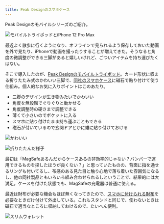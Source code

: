 ```yaml
---
title: Peak Designのスマホケース
---
```

Peak Designのモバイルシリーズのご紹介。

![](https://lh3.googleusercontent.com/docs/AG8NV2a_iYFLUB3rykQzRfqNpT1f-2VSha2XDIsNHAupTTvRlONXG4MjQqtmmQDCgRR5g96nmd__ezehAox6rB0QSmwQKZSc7BvxWNeTlZunjTqQrX9YPLL5o3a97svWIRqtuerYAErszyvLMW2RXvF3vBxgN51NQiAIOt_2ef1wLxyjHWlVAfJnZ6wbnM4JumwES-V7U8dTn-AZ7wuO_rISX20cHMuNIrLkKLXE7sfyGDXauGNSpDO4frr2N3Ldy2Cuy185mzwhMawFMJvtHmVI6qWbmUaR9PbNj9nzM6QU2HhqEITeLpUJXJIPfohgPO5kddlW9VFa1tG6BrnmxbIDhbR8KuygmzDkZtV3QZXAK0K5spgYdTueIxRt46OSESvnRBsDEyxfs0OOHsqcN4cEAVgaIAqeCLCQoU-vfqQn37Ze208VEg5aktOjBq98Z-A5BSRNSM-gdYXlLf9DPxd7KG5KV0OTbZpim6m7zNA6OYjkTN_o7fYE70n_MBsgdyvM-U15DrkfjQBersjDVkEjw6xyVND9OuFaCitUaT0E52B13VJWZire8HJABiqWt-W1e2G7MR69ZRAKBCBCNZ9Ep1fXcgRPMWQQviCsEHAff4Xn6UWfDZDJhW129C5YZtPT0bkz8meK4CFVEFyMIFayK6Y31-_bOxoG9TG1JJZhdRDEmHBY-ifoDbwtTshep5fIEtn5QbA_Zs8XS8iRf6svOKl2Yot8tpGVZngNfzbeu_lzD0Iqxj-zuD-Hykd1SYJd4Zxj1OxkVzXbXddgxk0zCaH6kEGgcHTjEGcsYnXRcB0hIJ8ZMMm4UjFO8aLqBaqZ4dYqwFYzVwdqRicgiJ0YVoy3YG6iu4DZqm7TWLjZ_aKCsFUQO8JPCjYikWHY3kgAF6Qsm7MecdKPz4S5OR71esFV86A1PJs1I2Jrwo2ZO8FQSfP5CUwg7I7YT_pm2XH5Sa8qaCn4VV68pA41uOlRgi1QvU6OxwFg299bdAzQyuQXXRWDs0dP8VJ4qXD8qnfHtVn6QkhnPlPiQAHwWozhBDh-gpG31YuOKax5LLp9SpoVSB_xvvIwcc1KiUKT_L6f4hdQMRwWL2oszG3CihwZZt1tzfrS-U_vuHNgI934FY2LhJcbRoqjyjIl4Bz1wPNX13Au9_7-T9nDxLFoMD9i20Ig-w8b1Lrv7Z71KONTZTVatSlMYVtN46Zt6xK8ceM9KWngxbfwXwaYf2k6tfwoJa6kENNZla9SSbCZDo0CH5UEGSSO "モバイルトライポッドとiPhone 12 Pro Max")

最近よく散歩に行くようになり、オフラインで見られるよう保存しておいた動画を外で見たり、iPhoneで動画を撮ったりすることが増えてきた。そうなると角度の微調整ができる三脚があると嬉しいけれど、ごついアイテムを持ち運びたくはない。

そこで導入したのが、[Peak Designのモバイルトライポッド](https://www.amazon.co.jp/dp/B09FRZPLL3)。カード形状に収まる折りたたみ式のかわいい三脚で、[同社のスマホケース](https://www.amazon.co.jp/dp/B09FP3HP7Z?)に磁石で貼り付けて使う仕組み。個人的なお気に入りポイントはこのあたり。

*   三脚のデザインが生き物みたいでかわいい
*   角度を無段階でぐりぐりと動かせる
*   角度調整時の硬さまで調整できる
*   薄くて小さいのでポケットに入る
*   スマホに貼り付けたまま持ち運ぶこともできる
*   磁石が付いているので玄関ドアとかに雑に貼り付けておける

![](https://lh3.googleusercontent.com/docs/AG8NV2bwPPKke-uOYeBa4tvu8PpusiWrrgbznFxtyu63CuSKPTxWXH3CLg5EX4VvVXm9A0SH7uX9PnAvndHLZygWjcWD0-yaPVs_Qoe17Q_9rH8AZCJx29P7VOQuq4Jhn13vGElT4jhKD4LfB_KMw_C40-axCUNVLiPLkcuHr9V8Q8PZ1Pf2z3MtkngV8RS0eAT6ZvJeYchl-rommM529k2HDDFy75AWWR3ljBEQYrzKbJ65nLJ-DiL-ldf3Cbcuom3cRrqK21wa-Uwk1MvCS2U1YUm4RSExi38zxpcEVl0Nd0noMA2slCMNkQO-VscmVnH5uEsXZ3f4oslEywwyAJvwsr-iR_GBNmUj18t72d0_IE71IbjsYJWRmuhMD_8oILEa9IyfnUaf5cp8nMX6m4eUPuJuC-gguUEkyOzzLTVviXevxNT20Y1ZuP31DcZHx-1F_iVRQJqeicFi6NdhRGH-2cMxA78GOUga-1182QawWi6Trcyjv1nNbIvlpTYrDzTPVPoeiye-BdJYXEC5Xbha8g0jO2XLiL1JCmR7h_wITKnyWq1g7U4fD2NhEJjB8JGTowEtjcv8i2fEoMXSH90mcnICWp3lrrEDCpX5CPjIJjKwhk0Y5OxcSmh6XdZlqAkARkj0FgQemX68Y0WUvxGFR-C6QFdFTQvAIlIiQL587mpI6tb3YGW2znqeSFMFgNa2UrddeBcct85Mtz_JbsOUbDfj-fXVjLpGE7A1-Xpce7eWSqaPP5y436B0Y3PnqbNHTdt4fJjGmFfIWgctf3_WxuNhH6XxHWEl1QqXu0zzcQFAupXVikrvjuA5GQ7EPdcjJIbNoWZ9e7pXHYuHJReTYhfNB10siFee-rb5DkLK70VSEawnRLMHFA16iSthzX_fI3nGQYpYKwejq4Fy87mgo-ETzXwb4dSHqYyyyxSAC6xTPIQYRstiowuLiWDJUgZ-0gWOGnI6N9LcynIlKDoFjMdpnB8Ljs7daiLiddaH4R9HFJ8-xMdvWYoDSAd7FU5cfZFGjHhZzYzDA7i3m3j3KEHwaeWTFIGhNd5ta67iPdFsBfq-m-HpMhQcd3kmVmg4BjveU4sjc8Z6p-xyKuT7nwtRdmBis35ChwXnvLolQIB9bsE0waxULwCVVT--eVCYicLM9xejjFXc_9Y9S2u-J_8AQyUjD85RQe-nTPKymwbRmSMmhengXicFcls1fOiMR6FkXRqpSOdT4fsr8HWeULXgpvUwOkRTXk_-bS_2AAPhcPER "かわいい")

![](https://lh3.googleusercontent.com/docs/AG8NV2YR8FkxRHEeSGqKOPPyRfIDREwurntblv00JfM70C7UFRXVYNioU2mQ7-9Hx3Fqw87lmqU3y6Kt_7uWoVX7ec0o9-04tmtZqQoFXgOR3z-sqI-Gdh5z2trTXtv5XPIrkduLBeHp-YgF2LeU_eFLlveSi70ztIzRZmBXn_DdmSHKXdq3f9xUhxNcP5I0Gcsn7msnecQrGRKEoxGsH_WbQcfwBnZvKc7Aaxx2-c3YzJWYYkCKg1Tfi7Q-QKWDNAqKtpJyv-MvroFqqCxeCOvl1vS0_NNC_LemFuTVfAPRTc2qARPd5Z_DfeuxmVKfpMC9NLnbPZPSFrciUILCrxEa-6mmz8ThPL3u0WH6SXRypTjYyA0TdIbCK-bc8TVH1LZXxYJmZ32GJGPun29NmPnZ-yB5_e2HKN8VNqpc7QvArwQ5SSbzrZGiFII4ZRRA-p6ApNAj7xFt0zLI1PrJvPYg7LsFX-OBetAN1xoBumg_QLOQ-zpFDAWYw7ONFqVhpOEYiWvg-YXq_740sfCd9xQHq2xUD9RsSzxy1h37N7PUsMgfY8f9_yxswMbg-9tut78MpsJKacU-thv84N4XOpp87lPUd1MjOOSKRKxXQL9zdSAWhTDpKczaaz-GDtr0_pO2ZMJrE0V2dttR4cbQmOD6ktVTF3JyHIeGPzrnfHmdq9hUuXxir1UuLOrR-JoA_OguERpdFLvaViyvHzjfDlKn-L0Nq44Mz3cSEUXge35OvlS2Ud0_06ugguVCDCPKcwSJclmycjgZ2fu6ccC6rVZ3LmvOOUg7D1sfIIOoo726GKrUZnZfKixw35b4NJbpbaGFsU0q0cXRTcnkLT9Gyopi5nA8vy-sfbM3CLyDRoS3g9fv-8aTHO3rCd4Hu55e1bhqj00igriZww-AsCOsEN2jIdS6wn7Qw8p1OhAHqyZRzTJJBrluMtccCVZYgtF7pyJCOFp14eE6rHa2tgXGyc1c9otJgqXxporzMScQG4V4eGUDrP2RRQQ-wcI_kcQTYZt_mjBcGQpkRx27zeN9-QsrjP-scXpPN-KiXSEaa036TeK-JijslM_g_GTcJBgIzbcjDL1tMefslLdOOSqH19jg4OlWk0ziXJ6l5hylrhZZrjGBIAxhO_bz98-10n8rNDSSIJnS02euEiFfpJqzKCDi4zQzCI1fio0TCzpKNsKRd9TkxLVb2RdNU5lpDr4OCYM-9v4x5QEwp6akrACSYULWmrfucIDq7y-RuskOYPUy3B7wVcVq "折りたたんだ様子")

最初は「MagSafeあるんだからケースあるの非効率的じゃない？バンパーで運用できるものを探したほうが良くない？」と思っていたものの、背面に指を通せるリングも付いてるし、布感のある見た目と触り心地で落ち着いた雰囲気になるし、他の同社製品ともいろいろ組み合わせられるしということで、結果的には大満足。ケースを付けた状態でも、MagSafeの充電器は普通に使える。

最近は財布が必要な機会もほぼ無くなってきたので、[スマホに付けられる財布](https://www.amazon.co.jp/dp/B09FSGW671)を必要なときだけ付けて外出している。これもスタンドと同じで、使わないときは磁石で適当なところに収納しておけるので、たいへん便利。

![](https://lh3.googleusercontent.com/docs/AG8NV2blPgZR0baqYyOXlOVdoaGTB9v-3ziprzb7I9iqyvmQmisVsGWkWudH6TCSOWhSWQiRn2aiZqqd1trXOGC5PtgHWf8odvDQoTXsAqDYen934-kKed8KvgGoOC_iFlw-EdSH0brfChkdWDdgne1gpw7Svo37z91H-r3gFRiRr25Sx5-BHkVYcq0Dy7XaKkhPVpqJKO5q36Maz2ejkw0JZGtEFuR7J_iqTwHyTYXyXdu_g9rFFQ6Rb99L8E76FqMKSHWxklJhV-wCBXRQKQdlZOK1CHiAn0bapY6ROhty9TdOAz4z_NdGDuVLOf2uqTcZqQTMZbAK2AG0qRZ2KgOrG0MkLJpQ4GfU8Xo3nS4EHJW6RRsyOYhvIywC-CO4W1TE_MgaK8BYGZ61NB0By2nHFdmMCwwkdHn3o_e5ncc8yyHnvth36DxNjOAfURdo2ralC65Lb4cNO2Ci3afs8Fi9ULdCnEya8wKDcti4208UZx3kna-RtDDV9uQLhI0CvfniIZt6Ekr1k0bSrPa3Ai34PM1ZoRS7nEeXFJmYW3tjIbbS5PgtX6pOiFNk1jQUKK4jw4ahMVVwBLjRMa5MXKrjdPeruh9ElVAvm9ID3VaPJI9arug1kWaqyhltBohIq1m6V7EGBy_OkLG-OgUgAh-easEj8tnL2PIETHva4xUYOfkL7M-Aju-PeT9iqB4na3OtBm2riMjOnL6ugnwh6PbLCZC0fT9t6dzrXofqW0-DxoirFZLEvvISbkUrrgIdGmB4JKJiYPMeaSuuJGmJK3-p_uN3C337WnVOnJEI1KGHzQLjIPRMcIfEUPFkjefSUuugxlFA8Y4Et2hTFfdLurxwu3SpgFzOfURpmdnNJxdQcTPmscXzzR4sCRmw5VCkEmA8Ul9ksKn_v0KqaFCq1AF4jKEHZj38gRpicsAAe56TfXWpFO21ctorLA4lOqZBhoM3eHiie93iOyy8mbPCfOx0kIwLms0-GicqeyuGs4z78zwh0vewXbpnYvqEWJcXJPAxjCwIMo1Mkd7rDEdTSkIzY6Hal5G3NrJrn1xYnCJcOLratJ6KjAUaAXk5nVpadxvYtpX8j9DVGTSOjV7r7PmxkQCJCT2V3ZZ9FuefoWOlPruLnmdy_6ZlbaHO9CUO8jPRx8Clk1ZQmA9gxSTnYnnn8ZW2ymjoi_ndHBECFOrQjK_CvcAHVEUxYEYgptzDyuTXS7gY65mqRzOvqdE6XbmsmvDUFfTgwq69sVCjMKBu0cDaVmlz "スリムウォレット")
